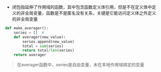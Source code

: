 - 闭包指延伸了作用域的函数，其中包含函数定义体引用，但是不在定义体中定义的非全局变量，函数是不是匿名没有关系，关键是它能访问定义体之外定义的非全局变量

```python
def make_averager(): 
    series = []  # 
    def averager(new_value): 
        series.append(new_value) 
        total = sum(series) 
        return total/len(series) 
    return averager
```

> 在averager函数中，series是自由变量，未在本地作用域绑定的变量